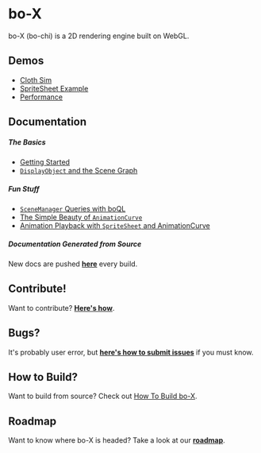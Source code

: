 # bo-X

bo-X (bo-chi) is a 2D rendering engine built on WebGL.

## Demos

* [Cloth Sim](http://thegoldenmule.com/labs/boX/demos/index-fabric.html)
* [SpriteSheet Example](http://thegoldenmule.com/labs/boX/demos/index-wyvern.html)
* [Performance](http://thegoldenmule.com/labs/boX/demos/index-test.html)

## Documentation

##### The Basics
* [Getting Started](https://github.com/thegoldenmule/boX/blob/master/md/GettingStarted.md)
* [`DisplayObject` and the Scene Graph](https://github.com/thegoldenmule/boX/blob/master/md/DisplayObject.md)

##### Fun Stuff
* [`SceneManager` Queries with boQL](https://github.com/thegoldenmule/boX/blob/master/md/SceneManager.md)
* [The Simple Beauty of `AnimationCurve`](https://github.com/thegoldenmule/boX/blob/master/md/AnimationCurve.md)
* [Animation Playback with `SpriteSheet` and AnimationCurve](https://github.com/thegoldenmule/boX/blob/master/md/SpriteSheet.md)

##### Documentation Generated from Source

New docs are pushed [**here**](http://thegoldenmule.com/labs/boX/docs/) every build.

## Contribute!

Want to contribute? [**Here's how**](https://github.com/thegoldenmule/boX/blob/master/md/Contribute.md).

## Bugs?

It's probably user error, but [**here's how to submit issues**](https://github.com/thegoldenmule/boX/blob/master/md/Bugs.md) if you must know.

## How to Build?

Want to build from source? Check out [How To Build bo-X](https://github.com/thegoldenmule/boX/blob/master/md/build.md).

## Roadmap

Want to know where bo-X is headed? Take a look at our [**roadmap**](https://github.com/thegoldenmule/boX/blob/master/md/Roadmap.md).